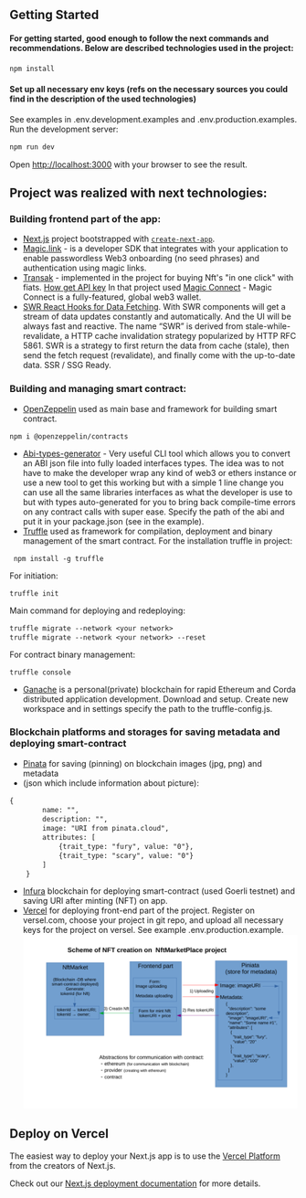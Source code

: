 ## Getting Started
#### For getting started, good enough to follow the next commands and recommendations. Below are described technologies used in the project:

```bash
npm install
```
#### Set up all necessary env keys (refs on the necessary sources you could find in the description of the used technologies)
See examples in .env.development.examples and .env.production.examples.
Run the development server:

```bash
npm run dev
```
Open [http://localhost:3000](http://localhost:3000) with your browser to see the result.


## Project was realized with next technologies:

### Building frontend part of the app:
- [Next.js](https://nextjs.org/) project bootstrapped with [`create-next-app`](https://github.com/vercel/next.js/tree/canary/packages/create-next-app).
- [Magic.link](https://magic.link/) - is a developer SDK that integrates with your application to enable passwordless Web3 onboarding (no seed phrases) and authentication using magic links.
- [Transak](https://docs.transak.com/docs) - implemented in the project for buying Nft's "in one click" with fiats. [How get API key](https://docs.transak.com/docs/partner-faqs) 
  In that project used [Magic Connect](https://magic.link/connect) - Magic Connect is a fully-featured, global web3 wallet.
- [SWR React Hooks for Data Fetching](https://swr.vercel.app/). With SWR components will get a stream of data updates constantly and automatically.
  And the UI will be always fast and reactive. The name “SWR” is derived from stale-while-revalidate, a HTTP cache invalidation strategy popularized by HTTP RFC 5861.
SWR is a strategy to first return the data from cache (stale), then send the fetch request (revalidate), and finally come with the up-to-date data. SSR / SSG Ready.

### Building and managing smart contract:
- [OpenZeppelin](https://docs.openzeppelin.com/contracts/4.x/) used as main base and framework for building smart contract.
```
npm i @openzeppelin/contracts
```
- [Abi-types-generator](https://github.com/joshstevens19/ethereum-abi-types-generator) - Very useful CLI tool which allows 
you to convert an ABI json file into fully loaded interfaces types.
The idea was to not have to make the developer wrap any kind of web3 or ethers instance or use a new tool to get this
working but with a simple 1 line change you can use all the same libraries interfaces as what the developer is use
to but with types auto-generated for you to bring back compile-time errors on any contract calls with super ease.
Specify the path of the abi and put it in your package.json (see in the example).
- [Truffle](https://trufflesuite.com/docs/truffle/) used as framework for compilation, deployment and binary management of the smart contract.
For the installation truffle in project:
```
 npm install -g truffle 
```
For initiation: 
```
truffle init
```
Main command for deploying and redeploying:
```
truffle migrate --network <your network>
truffle migrate --network <your network> --reset
```
For contract binary management:
```
truffle console
```

- [Ganache](https://trufflesuite.com/docs/ganache/) is a personal(private) blockchain for rapid Ethereum and Corda distributed application development.
  Download and setup. Create new workspace and in settings specify the path to the truffle-config.js.

### Blockchain platforms and storages for saving metadata and deploying smart-contract 
- [Pinata](https://app.pinata.cloud/) for saving (pinning) on blockchain images (jpg, png) and metadata
- (json which include information about picture):
```
{
        name: "",
        description: "",
        image: "URI from pinata.cloud",
        attributes: [
            {trait_type: "fury", value: "0"},
            {trait_type: "scary", value: "0"}
        ]
    }
```
- [Infura](https://infura.io/) blockchain for deploying smart-contract (used Goerli testnet) and saving URI after minting (NFT) on app.
- [Vercel](https://vercel.com/) for deploying front-end part of the project. Register on versel.com, choose your project in git repo, 
and upload all necessary keys for the project on versel. See example .env.production.example.
  ![alt text](https://github.com/Igor-Koniukhov/nft-market-eth-magic-link/blob/develop/public/images/scheme-nft-creation.png?raw=true)


## Deploy on Vercel

The easiest way to deploy your Next.js app is to use the [Vercel Platform](https://vercel.com/new?utm_medium=default-template&filter=next.js&utm_source=create-next-app&utm_campaign=create-next-app-readme) from the creators of Next.js.

Check out our [Next.js deployment documentation](https://nextjs.org/docs/deployment) for more details.
